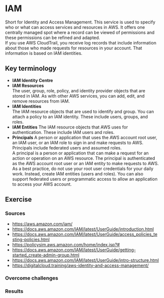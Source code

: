 # IAM
Short for Identity and Access Management. This service is used to specify who or what can access services and resources in AWS. It offers one centrally managed spot where a record can be viewed of permissions and these permissions can be refined and adapted.  
If you use AWS CloudTrail, you receive log records that include information about those who made requests for resources in your account. That information is based on IAM identities.
## Key terminology
- **IAM Identity Centre**  
- **IAM Resources**  
The user, group, role, policy, and identity provider objects that are stored in IAM. As with other AWS services, you can add, edit, and remove resources from IAM.
- **IAM Identities**  
The IAM resource objects that are used to identify and group. You can attach a policy to an IAM identity. These include users, groups, and roles.
- **IAM Entities**
The IAM resource objects that AWS uses for authentication. These include IAM users and roles.
- **Principals**
A person or application that uses the AWS account root user, an IAM user, or an IAM role to sign in and make requests to AWS. Principals include federated users and assumed roles.  
A principal is a person or application that can make a request for an action or operation on an AWS resource. The principal is authenticated as the AWS account root user or an IAM entity to make requests to AWS. As a best practice, do not use your root user credentials for your daily work. Instead, create IAM entities (users and roles). You can also support federated users or programmatic access to allow an application to access your AWS account.

## Exercise
### Sources
- https://aws.amazon.com/iam/  
- https://docs.aws.amazon.com/IAM/latest/UserGuide/introduction.html  
- https://docs.aws.amazon.com/IAM/latest/UserGuide/access_policies_testing-policies.html  
- https://policysim.aws.amazon.com/home/index.jsp?#  
- https://docs.aws.amazon.com/IAM/latest/UserGuide/getting-started_create-admin-group.html  
- https://docs.aws.amazon.com/IAM/latest/UserGuide/intro-structure.html  
- https://digitalcloud.training/aws-identity-and-access-management/

### Overcome challenges


### Results
